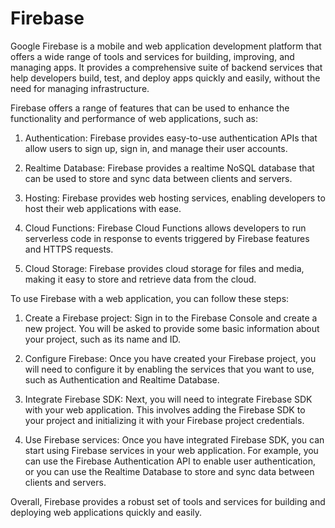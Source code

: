 # Firebase

Google Firebase is a mobile and web application development platform that offers a wide range of tools and services for building, improving, and managing apps. It provides a comprehensive suite of backend services that help developers build, test, and deploy apps quickly and easily, without the need for managing infrastructure.

Firebase offers a range of features that can be used to enhance the functionality and performance of web applications, such as:

1. Authentication: Firebase provides easy-to-use authentication APIs that allow users to sign up, sign in, and manage their user accounts.

2. Realtime Database: Firebase provides a realtime NoSQL database that can be used to store and sync data between clients and servers.

3. Hosting: Firebase provides web hosting services, enabling developers to host their web applications with ease.

4. Cloud Functions: Firebase Cloud Functions allows developers to run serverless code in response to events triggered by Firebase features and HTTPS requests.

5. Cloud Storage: Firebase provides cloud storage for files and media, making it easy to store and retrieve data from the cloud.

To use Firebase with a web application, you can follow these steps:

1. Create a Firebase project: Sign in to the Firebase Console and create a new project. You will be asked to provide some basic information about your project, such as its name and ID.

2. Configure Firebase: Once you have created your Firebase project, you will need to configure it by enabling the services that you want to use, such as Authentication and Realtime Database.

3. Integrate Firebase SDK: Next, you will need to integrate Firebase SDK with your web application. This involves adding the Firebase SDK to your project and initializing it with your Firebase project credentials.

4. Use Firebase services: Once you have integrated Firebase SDK, you can start using Firebase services in your web application. For example, you can use the Firebase Authentication API to enable user authentication, or you can use the Realtime Database to store and sync data between clients and servers.

Overall, Firebase provides a robust set of tools and services for building and deploying web applications quickly and easily.
